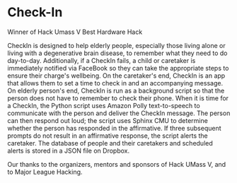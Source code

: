 # Check-In
Winner of Hack Umass V Best Hardware Hack


CheckIn is designed to help elderly people, especially those living alone or living with a degenerative brain disease, to remember what they need to do day-to-day. Additionally, if a CheckIn fails, a child or caretaker is immediately notified via FaceBook so they can take the appropriate steps to ensure their charge's wellbeing. On the caretaker's end, CheckIn is an app that allows them to set a time to check in and an accompanying message. On elderly person's end, CheckIn is run as a background script so that the person does not have to remember to check their phone. When it is time for a CheckIn, the Python script uses Amazon Polly text-to-speech to communicate with the person and deliver the CheckIn message. The person can then respond out loud; the script uses Sphinx CMU to determine whether the person has responded in the affirmative. If three subsequent prompts do not result in an affirmative response, the script alerts the caretaker. The database of people and their caretakers and scheduled alerts is stored in a JSON file on Dropbox.

Our thanks to the organizers, mentors and sponsors of Hack UMass V, and to Major League Hacking.
